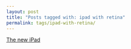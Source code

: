 ```yaml
---
layout: post
title: "Posts tagged with: ipad with retina"
permalink: tags/ipad-with-retina/
---
```

[The new iPad](/2012/03/new-ipad)
